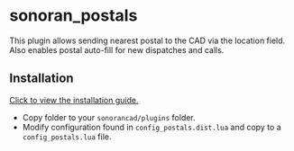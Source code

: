 # sonoran_postals
This plugin allows sending nearest postal to the CAD via the location field. Also enables postal auto-fill for new dispatches and calls.

## Installation

[Click to view the installation guide.](https://info.sonorancad.com/integration-plugins/integration-plugins/available-plugins/postals)

- Copy folder to your `sonorancad/plugins` folder. 
- Modify configuration found in `config_postals.dist.lua` and copy to a `config_postals.lua` file.

